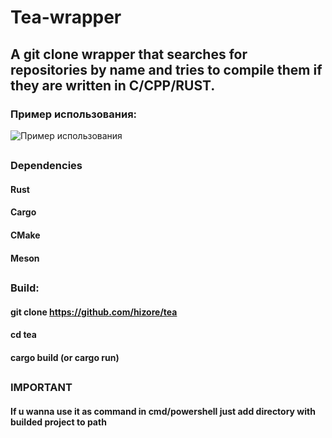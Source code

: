 # Tea-wrapper
## A git clone wrapper that searches for repositories by name and tries to compile them if they are written in C/CPP/RUST.

### Пример использования:
![Пример использования](https://toukor.s-ul.eu/pqTQNSne)
##

### Dependencies
#### Rust
#### Cargo
#### CMake
#### Meson

##

### Build:
####  git clone https://github.com/hizore/tea
#### cd tea
####  cargo build (or cargo run)

##
### IMPORTANT
#### If u wanna use it as command in cmd/powershell just add directory with builded project to path 
